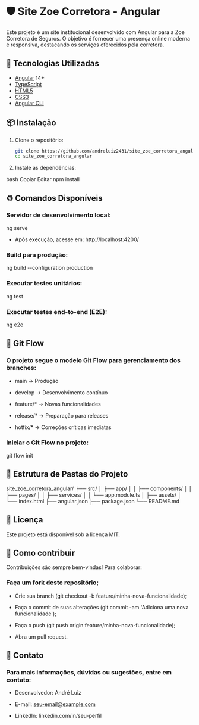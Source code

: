# 🛡️ Site Zoe Corretora - Angular

Este projeto é um site institucional desenvolvido com Angular para a Zoe Corretora de Seguros. O objetivo é fornecer uma presença online moderna e responsiva, destacando os serviços oferecidos pela corretora.

## 🚀 Tecnologias Utilizadas

- [Angular](https://angular.io/) 14+
- [TypeScript](https://www.typescriptlang.org/)
- [HTML5](https://developer.mozilla.org/pt-BR/docs/Web/HTML)
- [CSS3](https://developer.mozilla.org/pt-BR/docs/Web/CSS)
- [Angular CLI](https://angular.io/cli)

## 📦 Instalação

1. Clone o repositório:

   ```bash
   git clone https://github.com/andreluiz2431/site_zoe_corretora_angular.git
   cd site_zoe_corretora_angular

2. Instale as dependências:

bash
Copiar
Editar
npm install

## ⚙️ Comandos Disponíveis

### Servidor de desenvolvimento local:

ng serve

- Após execução, acesse em: http://localhost:4200/

### Build para produção:

ng build --configuration production


### Executar testes unitários:

ng test


### Executar testes end-to-end (E2E):

ng e2e


## 🌳 Git Flow

### O projeto segue o modelo Git Flow para gerenciamento dos branches:

- main → Produção

- develop → Desenvolvimento contínuo

- feature/* → Novas funcionalidades

- release/* → Preparação para releases

- hotfix/* → Correções críticas imediatas

### Iniciar o Git Flow no projeto:

git flow init

## 📂 Estrutura de Pastas do Projeto

site_zoe_corretora_angular/
├── src/
│   ├── app/
│   │   ├── components/
│   │   ├── pages/
│   │   ├── services/
│   │   └── app.module.ts
│   ├── assets/
│   └── index.html
├── angular.json
├── package.json
└── README.md


## 📑 Licença

Este projeto está disponível sob a licença MIT.

## 🤝 Como contribuir

Contribuições são sempre bem-vindas! Para colaborar:

### Faça um fork deste repositório;

- Crie sua branch (git checkout -b feature/minha-nova-funcionalidade);

- Faça o commit de suas alterações (git commit -am 'Adiciona uma nova funcionalidade');

- Faça o push (git push origin feature/minha-nova-funcionalidade);

- Abra um pull request.

## 📧 Contato

### Para mais informações, dúvidas ou sugestões, entre em contato:

- Desenvolvedor: André Luiz

- E-mail: seu-email@example.com

- LinkedIn: linkedin.com/in/seu-perfil